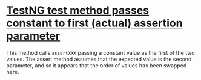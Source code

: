 # [TestNG test method passes constant to first (actual) assertion parameter](http://fb-contrib.sourceforge.net/bugdescriptions.html#UTAO_TESTNG_ASSERTION_ODDITIES_ACTUAL_CONSTANT)

This method calls `assertXXX` passing a constant value as the first of the two values. The assert
			method assumes that the expected value is the second parameter, and so it appears that the order
			of values has been swapped here.
